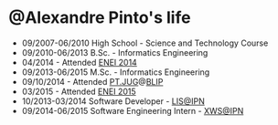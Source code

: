 @Alexandre Pinto's life
===============

- 09/2007-06/2010 High School - Science and Technology Course
- 09/2010-06/2013 B.Sc. - Informatics Engineering
- 04/2014 - Attended [ENEI 2014](http://www.eneiaveiro.pt)
- 09/2013-06/2015 M.Sc. - Informatics Engineering
- 09/10/2014 - Attended [PT.JUG](http://jug.pt/2014/11/09/meeting-18/)@[BLIP](http://www.blip.pt)
- 03/2015 - Attended [ENEI 2015](http://www.enei.pt/)
- 10/2013-03/2014 Software Developer - [LIS@IPN](https://www.ipn.pt/si/unidades/detalhesunidade.do?init=1&unidadeID=11)
- 09/2014-06/2015 Software Engineering Intern - [XWS@IPN](http://xws.pt)